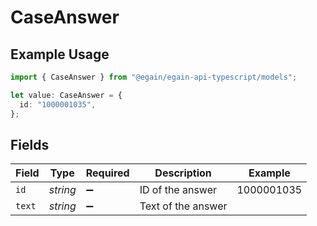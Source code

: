 # CaseAnswer

## Example Usage

```typescript
import { CaseAnswer } from "@egain/egain-api-typescript/models";

let value: CaseAnswer = {
  id: "1000001035",
};
```

## Fields

| Field              | Type               | Required           | Description        | Example            |
| ------------------ | ------------------ | ------------------ | ------------------ | ------------------ |
| `id`               | *string*           | :heavy_minus_sign: | ID of the answer   | 1000001035         |
| `text`             | *string*           | :heavy_minus_sign: | Text of the answer |                    |